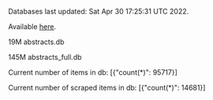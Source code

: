 Databases last updated: Sat Apr 30 17:25:31 UTC 2022. 

Available [here](https://github.com/cbeauhilton/ash-db/releases).


19M	abstracts.db

145M	abstracts_full.db

Current number of items in db:
[{"count(*)": 95717}]

Current number of scraped items in db:
[{"count(*)": 14681}]
